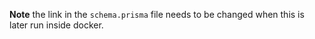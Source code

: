**Note** the link in the `schema.prisma` file needs to be changed when this is later run inside docker.
